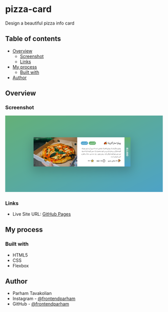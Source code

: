 # pizza-card
Design a beautiful pizza info card

## Table of contents

- [Overview](#overview)
  - [Screenshot](#screenshot)
  - [Links](#links)
- [My process](#my-process)
  - [Built with](#built-with)
- [Author](#author)

## Overview

### Screenshot

![](./pizza-card.PNG)

### Links

- Live Site URL: [GitHub Pages](https://frontendparham.github.io/pizza-card/)

## My process

### Built with

- HTML5
- CSS
- Flexbox

## Author

- Parham Tavakolian
- Instagram - [@frontendparham](https://www.instagram.com/frontendparham)
- GitHub - [@frontendparham](https://www.github.com/frontendparham)

